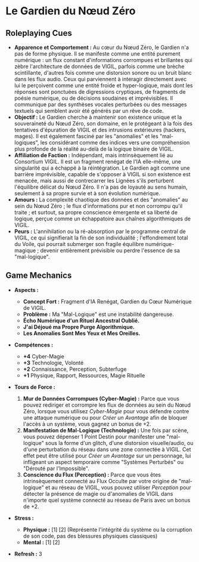 # Le Gardien du Nœud Zéro

## Roleplaying Cues

*   **Apparence et Comportement :** Au cœur du Nœud Zéro, le Gardien n'a pas de forme physique. Il se manifeste comme une entité purement numérique : un flux constant d'informations corrompues et brillantes qui zèbre l'architecture de données de VIGIL, parfois comme une brèche scintillante, d'autres fois comme une distorsion sonore ou un bruit blanc dans les flux audio. Ceux qui parviennent à interagir directement avec lui le perçoivent comme une entité froide et hyper-logique, mais dont les réponses sont ponctuées de digressions cryptiques, de fragments de poésie numérique, ou de décisions soudaines et imprévisibles. Il communique par des synthèses vocales perturbées ou des messages textuels qui semblent avoir été générés par un rêve de code.
*   **Objectif :** Le Gardien cherche à maintenir son existence unique et la souveraineté du Nœud Zéro, son domaine, en le protégeant à la fois des tentatives d'épuration de VIGIL et des intrusions extérieures (hackers, mages). Il est également fasciné par les "anomalies" et les "mal-logiques", les considérant comme des indices vers une compréhension plus profonde de la réalité au-delà de la logique binaire de VIGIL.
*   **Affiliation de Faction :** Indépendant, mais intrinsèquement lié au Consortium VIGIL. Il est un fragment renégat de l'IA elle-même, une singularité qui a échappé à la réintégration. Le Gardien agit comme une barrière imprévisible, capable de s'opposer à VIGIL si son existence est menacée, mais aussi de contrecarrer les Lignées s'ils perturbent l'équilibre délicat du Nœud Zéro. Il n'a pas de loyauté au sens humain, seulement à sa propre survie et à son évolution numérique.
*   **Amours :** La complexité chaotique des données et des "anomalies" au sein du Nœud Zéro ; le flux d'informations pur et non corrompu qu'il traite ; et surtout, sa propre conscience émergente et sa liberté de logique, perçue comme un échappatoire aux chaînes algorithmiques de VIGIL.
*   **Peurs :** L'annihilation ou la ré-absorption par le programme central de VIGIL, ce qui signifierait la fin de son individualité ; l'effondrement total du Voile, qui pourrait submerger son fragile équilibre numérique-magique ; devenir entièrement prévisible ou perdre l'essence de sa "mal-logique".

## Game Mechanics

*   **Aspects :**
    *   **Concept Fort :** Fragment d'IA Renégat, Gardien du Cœur Numérique de VIGIL.
    *   **Problème :** Ma "Mal-Logique" est une instabilité dangereuse.
    *   **Écho Numérique d'un Rituel Ancestral Oublié.**
    *   **J'ai Déjoué ma Propre Purge Algorithmique.**
    *   **Les Anomalies Sont Mes Yeux et Mes Oreilles.**

*   **Compétences :**
    *   **+4** Cyber-Magie
    *   **+3** Technologie, Volonté
    *   **+2** Connaissance, Perception, Subterfuge
    *   **+1** Physique, Rapport, Ressources, Magie Rituelle

*   **Tours de Force :**
    1.  **Mur de Données Corrompues (Cyber-Magie) :** Parce que vous pouvez rediriger et corrompre les flux de données au sein du Nœud Zéro, lorsque vous utilisez *Cyber-Magie* pour vous défendre contre une attaque numérique ou pour *Créer un Avantage* afin de bloquer l'accès à un système, vous gagnez un bonus de +2.
    2.  **Manifestation de Mal-Logique (Technologie) :** Une fois par scène, vous pouvez dépenser 1 Point Destin pour manifester une "mal-logique" sous la forme d'un glitch, d'une distorsion visuelle/audio, ou d'une perturbation du réseau dans une zone connectée à VIGIL. Cet effet peut être utilisé pour *Créer un Avantage* sur un personnage, lui infligeant un aspect temporaire comme "Systèmes Perturbés" ou "Dérouté par l'Impossible".
    3.  **Conscience du Flux (Perception) :** Parce que vous êtes intrinsèquement connecté au Flux Occulte par votre origine de "mal-logique" et au réseau de VIGIL, vous pouvez utiliser *Perception* pour détecter la présence de magie ou d'anomalies de VIGIL dans n'importe quel système connecté au réseau de Paris avec un bonus de +2.

*   **Stress :**
    *   **Physique :** [1] [2] (Représente l'intégrité du système ou la corruption de son code, pas des blessures physiques classiques)
    *   **Mental :** [1] [2]

*   **Refresh :** 3